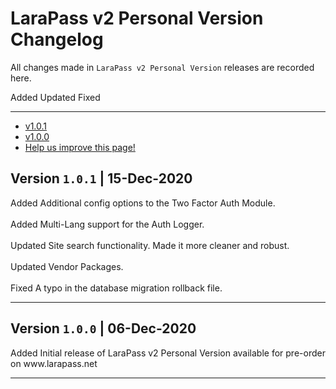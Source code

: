 # LaraPass v2 Personal Version Changelog

All changes made in `LaraPass v2 Personal Version` releases are recorded here.

<larecipe-badge type="success">Added</larecipe-badge>
<larecipe-badge type="warning">Updated</larecipe-badge>
<larecipe-badge type="danger">Fixed</larecipe-badge>

---

- [v1.0.1](#1.0.1)
- [v1.0.0](#1.0.0)
- [<a href="https://github.com/larapass/docs/edit/master/resources/docs/personal/changelog.md" target="_blank"><i class="fa fa-edit"></i> Help us improve this page!</a>](#)

<a name="1.0.1"></a>
## Version **`1.0.1`** | 15-Dec-2020

<larecipe-card>
	<larecipe-badge type="success">Added</larecipe-badge> Additional config options to the Two Factor Auth Module.<br/><br/>  
	<larecipe-badge type="success">Added</larecipe-badge> Multi-Lang support for the Auth Logger.<br/><br/> 
	<larecipe-badge type="warning">Updated</larecipe-badge> Site search functionality. Made it more cleaner and robust.<br/><br/>
	<larecipe-badge type="warning">Updated</larecipe-badge> Vendor Packages.<br/><br/>
	<larecipe-badge type="danger">Fixed</larecipe-badge> A typo in the database migration rollback file.
</larecipe-card>

---

<a name="1.0.0"></a>
## Version **`1.0.0`** | 06-Dec-2020

<larecipe-card>
	<larecipe-badge type="success">Added</larecipe-badge> Initial release of LaraPass v2 Personal Version available for pre-order on www.larapass.net<br/>
</larecipe-card>

---